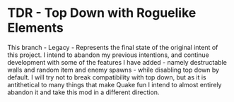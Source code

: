# TDR - Top Down with Roguelike Elements

This branch - Legacy - Represents the final state of the original intent of this project. I intend to abandon my previous intentions, and continue development with some of the features I have added - namely destructable walls and random item and enemy spawns - while disabling top down by default. I will try not to break compatibility with top down, but as it is antithetical to many things that make Quake fun I intend to almost entirely abandon it and take this mod in a different direction.
